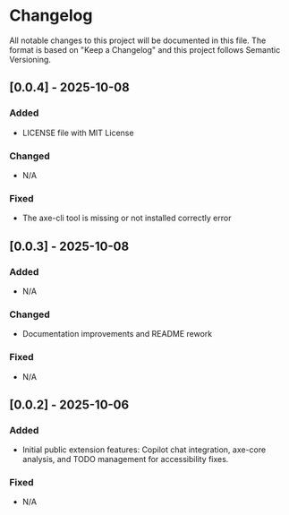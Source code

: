 # Changelog

All notable changes to this project will be documented in this file. The format is based on "Keep a Changelog" and this project follows Semantic Versioning.

## [0.0.4] - 2025-10-08

### Added
- LICENSE file with MIT License

### Changed
- N/A

### Fixed
- The axe-cli tool is missing or not installed correctly error

## [0.0.3] - 2025-10-08

### Added
- N/A

### Changed
- Documentation improvements and README rework

### Fixed
- N/A

## [0.0.2] - 2025-10-06

### Added
- Initial public extension features: Copilot chat integration, axe-core analysis, and TODO management for accessibility fixes.

### Fixed
- N/A
